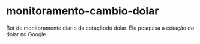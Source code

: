# monitoramento-cambio-dolar
 Bot de monitoramento diario da cotaçãodo  dolar. Ele pesquisa a cotação do dolar no Google
